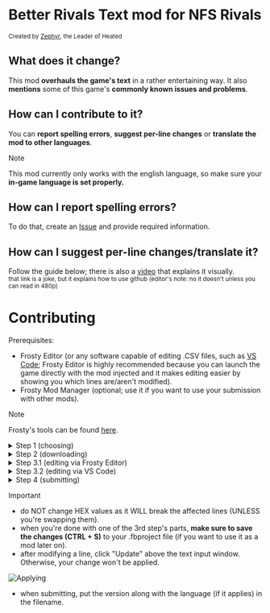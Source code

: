 # Better Rivals Text mod for NFS Rivals
<sup>Created by [Zephyr](https://www.youtube.com/channel/UClBKsNkyF5kMl-6-Iv6QFtg), the Leader of Heated</sup>

## What does it change?
This mod **overhauls the game's text** in a rather entertaining way. It also **mentions** some of this game's **commonly known issues and problems**.

## How can I contribute to it?
You can **report spelling errors**, **suggest per-line changes** or **translate the mod to other languages**.
> [!NOTE]
> This mod currently only works with the english language, so make sure your **in-game language is set properly.**

## How can I report spelling errors?
To do that, create an [Issue](https://github.com/the-zphr/Better-Rivals-Text/issues) and provide required information.

## How can I suggest per-line changes/translate it?
Follow the guide below; there is also a [video](https://youtu.be/bO7HPa57f_E) that explains it visually. <br>
<sub>that link is a joke, but it explains how to use github (editor's note: no it doesn't unless you can read in 480p)</sub>

# Contributing

Prerequisites:
- Frosty Editor (or any software capable of editing .CSV files, such as [VS Code](https://code.visualstudio.com/download); Frosty Editor is highly recommended because you can launch the game directly with the mod injected and it makes editing easier by showing you which lines are/aren't modified).
- Frosty Mod Manager (optional; use it if you want to use your submission with other mods).
> [!NOTE]
> Frosty's tools can be found [here](https://github.com/CadeEvs/FrostyToolsuite/releases).

<details>
  <summary>Step 1 (choosing)</summary>

**Choose the way of contributing you'd like**. If it's **suggesting single line changes**, you need the "**(unmodded)**" file. If it's **translating**, then you'd want to download the **regular** file.
</details>

<details>
  <summary>Step 2 (downloading)</summary>

If you chose **per-line changes**, download the "**[version] (unmodded).csv**" **file** from the directory you want (for example [**BRT 0.3a1 (unmodded).csv**](0.3%20Alpha%20releases/0.3a1/BRT%200.3a1%20(unmodded).csv) from [**0.3 Alpha releases/0.3a1**](0.3%20Alpha%20releases/0.3a1)). However, if you chose **translating**, download the file *without* "**(unmodded)**" in the filename.
</details>

<details>
  <summary>Step 3.1 (editing via Frosty Editor)</summary>
  
**Open Frosty Editor** and **open LSE** (**View** > **Localized String Editor**).

![Opening LSE](resources/images/Opening_LSE.png)

Then, click "**Import String List**" and **select the downloaded file**.

![Importing the CSV file](resources/images/Importing_the_CSV_file.png)
- for per-line changes: From the dropdown menu on the left of the LSE window choose "Show only **modified** strings". Here you can start editing the list to your own liking. 
- for translating: From the dropdown menu on the left of the LSE window choose "Show only **unmodified** strings". Here you can start translating the already modified lines.

![Dropdown menu](resources/images/Dropdown_menu.png)
</details>

<details>
  <summary>Step 3.2 (editing via VS Code)</summary>
  
Open VS Code and open the **downloaded file**. From here you can easily find lines by using the Find feature (**CTRL + F**). 

![Find and replace](resources/images/Find_and_replace.png)

After you're done, remember to **save the changes made in the file (CTRL + S).** 

![Saving](resources/images/Saving.png)
</details>

<details>
  <summary>Step 4 (submitting)</summary>

If you're using FE: make sure the list shows only **modified** lines, then click **Export String List** and make sure to save it as a .CSV file.
If you're using VS Code: simply save the file and you're done.
Now, to actually submit it, create a [Pull Request](https://github.com/the-zphr/Better-Rivals-Text/pulls) and attach your modified .CSV file.
</details>


> [!IMPORTANT]
> - do NOT change HEX values as it WILL break the affected lines (UNLESS you're swapping them).
> - when you're done with one of the 3rd step's parts, **make sure to save the changes (CTRL + S)** to your .fbproject file (if you want to use it as a mod later on).
> - after modifying a line, click "Update" above the text input window. Otherwise, your change won't be applied.
>
> ![Applying](resources/images/Applying.png)
> - when submitting, put the version along with the language (if it applies) in the filename.
